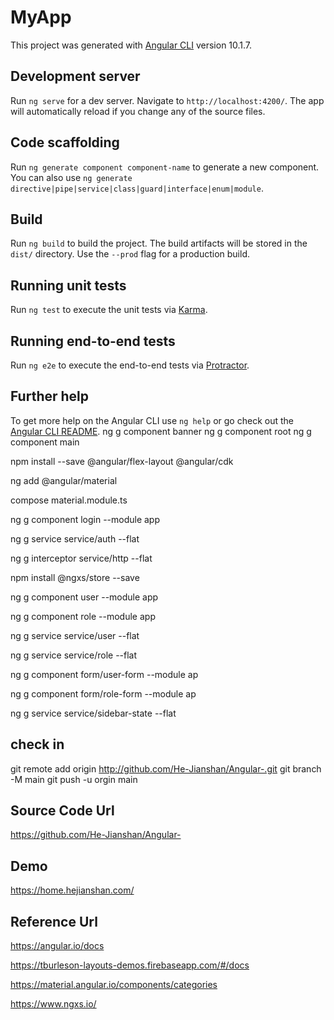 # MyApp

This project was generated with [Angular CLI](https://github.com/angular/angular-cli) version 10.1.7.

## Development server

Run `ng serve` for a dev server. Navigate to `http://localhost:4200/`. The app will automatically reload if you change any of the source files.

## Code scaffolding

Run `ng generate component component-name` to generate a new component. You can also use `ng generate directive|pipe|service|class|guard|interface|enum|module`.

## Build

Run `ng build` to build the project. The build artifacts will be stored in the `dist/` directory. Use the `--prod` flag for a production build.

## Running unit tests

Run `ng test` to execute the unit tests via [Karma](https://karma-runner.github.io).

## Running end-to-end tests

Run `ng e2e` to execute the end-to-end tests via [Protractor](http://www.protractortest.org/).

## Further help

To get more help on the Angular CLI use `ng help` or go check out the [Angular CLI README](https://github.com/angular/angular-cli/blob/master/README.md).
ng g component banner
ng g component root
ng g component main

npm install --save @angular/flex-layout @angular/cdk

ng add @angular/material

compose material.module.ts

ng g component login --module app

ng g service service/auth --flat

ng g interceptor service/http --flat

npm install @ngxs/store --save

ng g component user --module app

ng g component role --module app

ng g service service/user  --flat

ng g service service/role  --flat

ng g component form/user-form --module ap

ng g component form/role-form --module ap

ng g service service/sidebar-state  --flat

## check in

git remote add origin http://github.com/He-Jianshan/Angular-.git
git branch -M main
git push -u orgin main

## Source Code Url

https://github.com/He-Jianshan/Angular-

## Demo 

https://home.hejianshan.com/

## Reference Url

https://angular.io/docs

https://tburleson-layouts-demos.firebaseapp.com/#/docs

https://material.angular.io/components/categories

https://www.ngxs.io/
